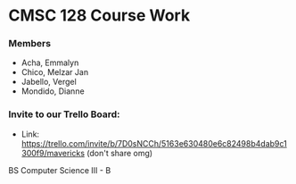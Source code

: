 # CMSC 128 Course Work

### Members
 - Acha, Emmalyn  
 - Chico, Melzar Jan  
 - Jabello, Vergel  
 - Mondido, Dianne  

### Invite to our Trello Board:
 - Link: https://trello.com/invite/b/7D0sNCCh/5163e630480e6c82498b4dab9c1300f9/mavericks (don't share omg)

BS Computer Science III - B
